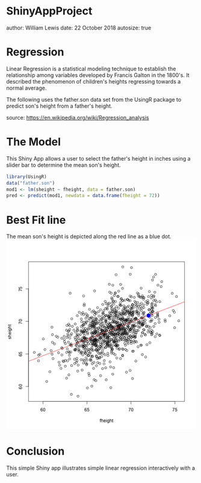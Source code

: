 ShinyAppProject
========================================================
author: William Lewis
date: 22 October 2018
autosize: true

Regression
========================================================

Linear Regression is a statistical modeling technique to establish the relationship among variables developed by Francis Galton in the 1800's.  It described the phenomenon of children's heights regressing towards a normal average.  

The following uses the father.son data set from the UsingR package to predict son's height from a father's height.

source: https://en.wikipedia.org/wiki/Regression_analysis

The Model
========================================================
This Shiny App allows a user to select the father's height in inches using a slider bar to determine the mean son's height.

```r
library(UsingR)
data("father.son")
mod1 <- lm(sheight ~ fheight, data = father.son)
pred <- predict(mod1, newdata = data.frame(fheight = 72))
```

Best Fit line 
========================================================
The mean son's height is depicted along the red line as a blue dot.
![plot of chunk unnamed-chunk-2](ShinyAppProject-figure/unnamed-chunk-2-1.png)

Conclusion 
========================================================
This simple Shiny app illustrates simple linear regression interactively with a user.

